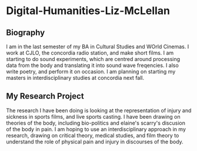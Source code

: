# Digital-Humanities-Liz-McLellan

## Biography 

I am in the last semester of my BA in Cultural Studies and WOrld Cinemas. I work at CJLO, the concordia radio station, and make short films. I am starting to do sound experiments, which are centred around processing data from the body and translating it into sound wave freqencies. I also write poetry, and perform it on occasion. I am planning on starting my masters in interdisciplinary studies at concordia next fall. 

## My Research Project

The research I have been doing is looking at the representation of injury and sickness in sports films, and live sports casting. I have been drawing on theories of the body, including bio-politics and elaine's scarry's discusion of the body in pain. I am hoping to use an interdisciplinary approach in my research, drawing on critical theory, medical studies, and film theory to understand the role of physical pain and injury in discourses of the body. 

